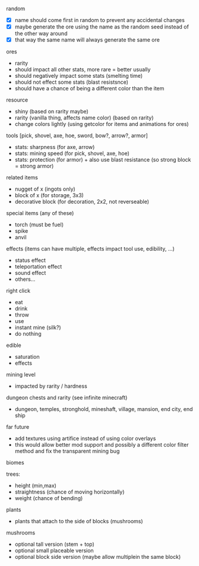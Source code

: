 random

- [x] name should come first in random to prevent any accidental changes
- [x] maybe generate the ore using the name as the random seed instead of the other way around
- [x] that way the same name will always generate the same ore

ores

- rarity
- should impact all other stats, more rare = better usually
- should negatively impact some stats (smelting time)
- should not effect some stats (blast resistsnce)
- should have a chance of being a different color than the item

resource

- shiny (based on rarity maybe)
- rarity (vanilla thing, affects name color) (based on rarity)
- change colors lightly (using getcolor for items and animations for ores)

tools [pick, shovel, axe, hoe, sword, bow?, arrow?, armor]

- stats: sharpness (for axe, arrow)
- stats: mining speed (for pick, shovel, axe, hoe)
- stats: protection (for armor) + also use blast resistance (so strong block = strong armor)

related items

- nugget of x (ingots only)
- block of x (for storage, 3x3)
- decorative block (for decoration, 2x2, not reverseable)

special items (any of these)

- torch (must be fuel)
- spike
- anvil

effects (items can have multiple, effects impact tool use, edibility, ...)

- status effect
- teleportation effect
- sound effect
- others...

right click

- eat
- drink
- throw
- use
- instant mine (silk?)
- do nothing

edible

- saturation
- effects

mining level

- impacted by rarity / hardness

dungeon chests and rarity (see infinite minecraft)

- dungeon, temples, stronghold, mineshaft, village, mansion, end city, end ship

far future

- add textures using artifice instead of using color overlays
- this would allow better mod support and possibly a different color filter method
  and fix the transparent mining bug

biomes

trees:

- height (min,max)
- straightness (chance of moving horizontally)
- weight (chance of bending)

plants

- plants that attach to the side of blocks (mushrooms)

mushrooms

- optional tall version (stem + top)
- optional small placeable version
- optional block side version (maybe allow multiplein the same block)